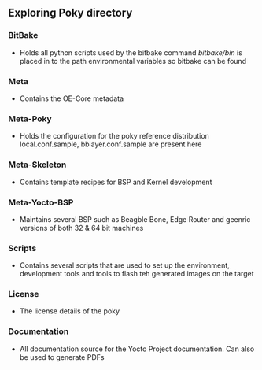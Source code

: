 ## Exploring Poky directory


### BitBake

- Holds all python scripts used by the bitbake command *bitbake/bin* is placed in to the path environmental variables so bitbake can be found

### Meta

- Contains the OE-Core metadata

### Meta-Poky

- Holds the configuration for the poky reference distribution local.conf.sample, bblayer.conf.sample are present here

### Meta-Skeleton

- Contains template recipes for BSP and Kernel development

### Meta-Yocto-BSP

- Maintains several BSP such as Beagble Bone, Edge Router and geenric versions of both 32 & 64 bit machines

### Scripts 

- Contains several scripts that are used to set up the environment, development tools and tools to flash teh generated images on the target

### License

- The license details of the poky

### Documentation

- All documentation source for the Yocto Project documentation. Can also be used to generate PDFs